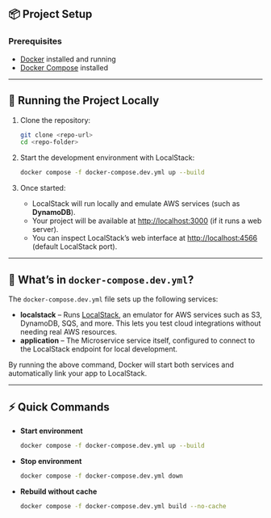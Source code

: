 ## 📦 Project Setup

### Prerequisites

* [Docker](https://www.docker.com/) installed and running
* [Docker Compose](https://docs.docker.com/compose/) installed

---

## 🚀 Running the Project Locally

1. Clone the repository:

   ```bash
   git clone <repo-url>
   cd <repo-folder>
   ```

2. Start the development environment with LocalStack:

   ```bash
   docker compose -f docker-compose.dev.yml up --build
   ```

3. Once started:

    * LocalStack will run locally and emulate AWS services (such as **DynamoDB**).
    * Your project will be available at [http://localhost:3000](http://localhost:3000) (if it runs a web server).
    * You can inspect LocalStack’s web interface at [http://localhost:4566](http://localhost:4566) (default LocalStack port).

---

## 🐳 What’s in `docker-compose.dev.yml`?

The `docker-compose.dev.yml` file sets up the following services:

* **localstack** – Runs [LocalStack](https://localstack.cloud/), an emulator for AWS services such as S3, DynamoDB, SQS, and more. This lets you test cloud integrations without needing real AWS resources.
* **application** – The Microservice service itself, configured to connect to the LocalStack endpoint for local development.

By running the above command, Docker will start both services and automatically link your app to LocalStack.

---

## ⚡ Quick Commands

* **Start environment**

  ```bash
  docker compose -f docker-compose.dev.yml up --build
  ```

* **Stop environment**

  ```bash
  docker compose -f docker-compose.dev.yml down
  ```

* **Rebuild without cache**

  ```bash
  docker compose -f docker-compose.dev.yml build --no-cache
  ```

